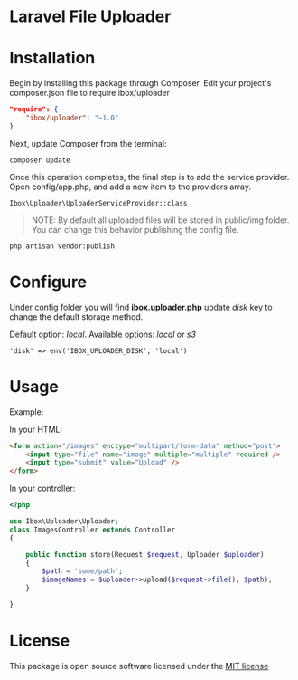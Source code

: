 # Laravel File Uploader

# Installation
Begin by installing this package through Composer. Edit your project's composer.json file to require ibox/uploader

```json
"require": {
    "ibox/uploader": "~1.0"
}
```

Next, update Composer from the terminal:
```
composer update
```

Once this operation completes, the final step is to add the service provider. Open config/app.php, and add a new item to the providers array.
```
Ibox\Uploader\UploaderServiceProvider::class
```

> NOTE: By default all uploaded files will be stored in public/img folder.  
> You can change this behavior publishing the config file.
```
php artisan vendor:publish
```

# Configure
Under config folder you will find **ibox.uploader.php** update *disk* key to change the default storage method.

Default option: *local*. Available options: *local* or *s3*
```
'disk' => env('IBOX_UPLOADER_DISK', 'local')
```

# Usage
Example:

In your HTML:
```html
<form action="/images" enctype="multipart/form-data" method="post">
	<input type="file" name="image" multiple="multiple" required />
    <input type="submit" value="Upload" />
</form>
```

In your controller:
```php
<?php

use Ibox\Uploader\Uploader;
class ImagesController extends Controller 
{

	public function store(Request $request, Uploader $uploader)
    {
        $path = 'some/path';
        $imageNames = $uploader->upload($request->file(), $path);
    }

}
```

# License
This package is open source software licensed under the [MIT license](http://opensource.org/licenses/MIT) 
